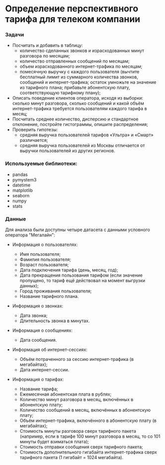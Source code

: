# Определение перспективного тарифа для телеком компании
### Задачи
- Посчитать и добавить в таблицу:
    * количество сделанных звонков и израсходованных минут разговора по месяцам;
    * количество отправленных сообщений по месяцам;
    * объем израсходованного интернет-трафика по месяцам;
    * помесячную выручку с каждого пользователя (вычтите бесплатный лимит из суммарного количества звонков, сообщений и интернет-трафика; остаток умножьте на значение из тарифного плана; прибавьте абонентскую плату, соответствующую тарифному плану);
 - Описать поведение клиентов оператора, исходя из выборки: сколько минут разговора, сколько сообщений и какой объём интернет-трафика требуется пользователям каждого тарифа в месяц;
 - Посчитать среднее количество, дисперсию и стандартное отклонение, постройте гистограммы, опишите распределения;
 - Проверить гипотезы:
     * средняя выручка пользователей тарифов «Ультра» и «Смарт» различается;
     * средняя выручка пользователей из Москвы отличается от выручки пользователей из других регионов.
### Используемые библиотеки:
- pandas
- pymystem3
- datetime
- matplotlib
- seaborn
- numpy
- stats

### Данные
Для анализа были доступны четыре датасета с данными условного оператора "Мегалайн":

- Информация о пользователях:
    * Имя пользователя;
    * Фамилия пользователя;
    * Возраст пользователя;
    * Дата подключения тарифа (день, месяц, год);
    * Дата прекращения пользования тарифом (если значение пропущено, то тариф ещё действовал на момент выгрузки данных);
    * Город проживания пользователя;
    * Название тарифного плана.

- Информация о звонках:
    * Дата звонка;
    * Длительность звонка в минутах.

- Информация о сообщениях:
    * Дата сообщения.

- Информация об интернет-сессиях:
    * Объём потраченного за сессию интернет-трафика (в мегабайтах);
    * Дата интернет-сессии.

- Информация о тарифах:
    * Название тарифа;
    * Ежемесячная абонентская плата в рублях;
    * Количество минут разговора в месяц, включённых в абонентскую плату;
    * Количество сообщений в месяц, включённых в абонентскую плату;
    * Объём интернет-трафика, включённого в абонентскую плату (в мегабайтах);
    * Стоимость минуты разговора сверх тарифного пакета (например, если в тарифе 100 минут разговора в месяц, то со 101 минуты будет взиматься плата);
    * Стоимость отправки сообщения сверх тарифного пакета;
    * Стоимость дополнительного гигабайта интернет-трафика сверх тарифного пакета (1 гигабайт = 1024 мегабайта).
